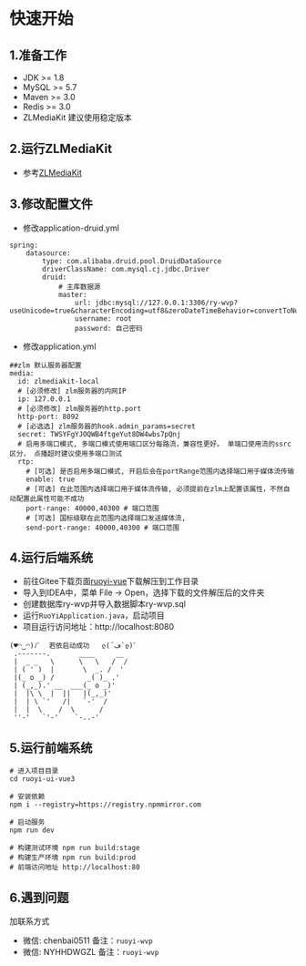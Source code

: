 # 快速开始

## 1.准备工作
- JDK >= 1.8
- MySQL >= 5.7
- Maven >= 3.0
- Redis >= 3.0
- ZLMediaKit 建议使用稳定版本

## 2.运行ZLMediaKit
- 参考[ZLMediaKit](https://docs.zlmediakit.com/zh/)

## 3.修改配置文件
- 修改application-druid.yml
```yml:no-line-numbers
spring:
    datasource:
        type: com.alibaba.druid.pool.DruidDataSource
        driverClassName: com.mysql.cj.jdbc.Driver
        druid:
            # 主库数据源
            master:
                url: jdbc:mysql://127.0.0.1:3306/ry-wvp?useUnicode=true&characterEncoding=utf8&zeroDateTimeBehavior=convertToNull&useSSL=true&serverTimezone=GMT%2B8&rewriteBatchedStatements=true&allowMultiQueries=true
                username: root
                password: 自己密码
```
- 修改application.yml
```yml:no-line-numbers
##zlm 默认服务器配置
media:
  id: zlmediakit-local
  # [必须修改] zlm服务器的内网IP
  ip: 127.0.0.1
  # [必须修改] zlm服务器的http.port
  http-port: 8092
  # [必选选] zlm服务器的hook.admin_params=secret
  secret: TWSYFgYJOQWB4ftgeYut8DW4wbs7pQnj
  # 启用多端口模式, 多端口模式使用端口区分每路流，兼容性更好。 单端口使用流的ssrc区分， 点播超时建议使用多端口测试
  rtp:
    # [可选] 是否启用多端口模式, 开启后会在portRange范围内选择端口用于媒体流传输
    enable: true
    # [可选] 在此范围内选择端口用于媒体流传输, 必须提前在zlm上配置该属性，不然自动配置此属性可能不成功
    port-range: 40000,40300 # 端口范围
    # [可选] 国标级联在此范围内选择端口发送媒体流,
    send-port-range: 40000,40300 # 端口范围
```
## 4.运行后端系统
- 前往Gitee下载页面[ruoyi-vue](https://doc.ruoyi.vip/)下载解压到工作目录
- 导入到IDEA中，菜单 File -> Open，选择下载的文件解压后的文件夹
- 创建数据库ry-wvp并导入数据脚本ry-wvp.sql
- 运行`RuoYiApplication.java`，启动项目
- 项目运行访问地址：http://localhost:8080
```java:no-line-numbers
(♥◠‿◠)ﾉﾞ  若依启动成功   ლ(´ڡ`ლ)ﾞ  
 .-------.       ____     __        
 |  _ _   \      \   \   /  /    
 | ( ' )  |       \  _. /  '       
 |(_ o _) /        _( )_ .'         
 | (_,_).' __  ___(_ o _)'          
 |  |\ \  |  ||   |(_,_)'         
 |  | \ `'   /|   `-'  /           
 |  |  \    /  \      /           
 ''-'   `'-'    `-..-'    
```
## 5.运行前端系统
```javascript:no-line-numbers
# 进入项目目录
cd ruoyi-ui-vue3

# 安装依赖
npm i --registry=https://registry.npmmirror.com

# 启动服务
npm run dev

# 构建测试环境 npm run build:stage
# 构建生产环境 npm run build:prod
# 前端访问地址 http://localhost:80
```
## 6.遇到问题
加联系方式
- 微信: chenbai0511 备注：`ruoyi-wvp`
- 微信: NYHHDWGZL 备注：`ruoyi-wvp`

